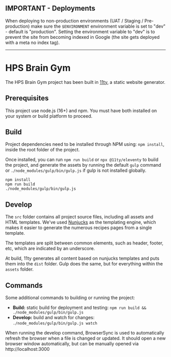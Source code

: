 ## IMPORTANT - Deployments

When deploying to non-production environments (UAT / Staging / Pre-production) make sure the `$ENVIRONMENT` environment variable is set to "dev" - default is "production". Setting the environment variable to "dev" is to prevent the site from becoming indexed in Google (the site gets deployed with a meta no index tag).

---------------------------------------------------------------------------------------------

# HPS Brain Gym

The HPS Brain Gym project has been built in [11ty](https://www.11ty.dev), a static website generator.

## Prerequisites

This project use node.js (16+) and npm. You must have both installed on your system or build platform to proceed. 

## Build

Project dependencies need to be installed through NPM using: `npm install`, inside the root folder of the project.

Once installed, you can run `npm run build` or `npx @11ty/eleventy` to build the project, and generate the assets by running the default `gulp` command or `./node_modules/gulp/bin/gulp.js` if gulp is not installed globally. 

```
npm install
npm run build
./node_modules/gulp/bin/gulp.js
```

## Develop

The `src` folder contains all project source files, including all assets and HTML templates. We've used [Nunjucks](https://mozilla.github.io/nunjucks/) as the templating engine, which makes it easier to generate the numerous recipes pages from a single template.

The templates are split between common elements, such as header, footer, etc, which are indicated by an underscore.

At build, 11ty generates all content based on nunjucks templates and puts them into the `dist` folder. Gulp does the same, but for everything within the `assets` folder.

## Commands

Some additional commands to building or running the project:

- **Build:** static build for deployment and testing: `npm run build && ./node_modules/gulp/bin/gulp.js`
- **Develop:** build and watch for changes: `./node_modules/gulp/bin/gulp.js watch`

When running the develop command, BrowserSync is used to automatically refresh the browser when a file is changed or updated. It should open a new browser window automatically, but can be manually opened via http://localhost:3000 

